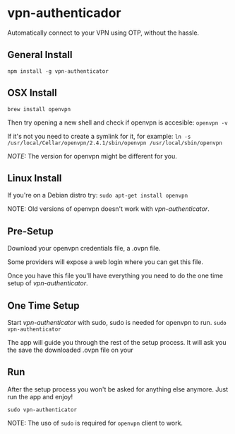 # vpn-authenticador

Automatically connect to your VPN using OTP, without the hassle.


## General Install

```
npm install -g vpn-authenticator
```


## OSX Install

`brew install openvpn`

 Then try opening a new shell and check if openvpn is accesible:
 `openvpn -v`

 If it's not you need to create a symlink for it, for example:
 `ln -s /usr/local/Cellar/openvpn/2.4.1/sbin/openvpn /usr/local/sbin/openvpn`

 *NOTE:* The version for openvpn might be different for you.


## Linux Install

If you're on a Debian distro try:
`sudo apt-get install openvpn`

NOTE: Old versions of openvpn doesn't work with *vpn-authenticator*.


## Pre-Setup

Download your openvpn credentials file, a .ovpn file.

Some providers will expose a web login where you can get this file.

Once you have this file you'll have everything you need to do the one time setup of *vpn-authenticator*.


## One Time Setup

Start *vpn-authenticator* with sudo, sudo is needed for openvpn to run.
`sudo vpn-authenticator`

The app will guide you through the rest of the setup process.
It will ask you the save the downloaded .ovpn file on your 

## Run

After the setup process you won't be asked for anything else anymore.
Just run the app and enjoy!

`sudo vpn-authenticator`

NOTE: The uso of `sudo` is required for `openvpn` client to work.
